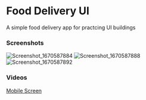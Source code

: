 

# Food Delivery UI
 
A simple food delivery app for practcing UI buildings

### Screenshots

![Screenshot_1670587884](https://user-images.githubusercontent.com/46372418/206701257-6d903df2-e1f7-4be3-8c24-1e0a896bc75c.png)
![Screenshot_1670587888](https://user-images.githubusercontent.com/46372418/206701266-6f200706-d7ff-4c38-9d90-64caa55079ff.png)
![Screenshot_1670587892](https://user-images.githubusercontent.com/46372418/206701277-ef6fd332-78f4-4520-8f4e-628b3f030eeb.png)


### Videos

[Mobile Screen](https://drive.google.com/file/d/1FYKrqlAACY4KJaZx4SEe-ESD50JTeoL1/view?usp=share_link) <br>

